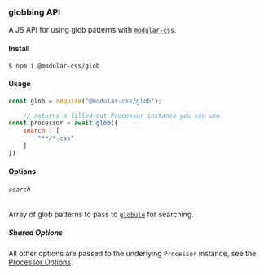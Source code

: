 ### globbing API

A JS API for using glob patterns with [`modular-css`](https://github.com/tivac/modular-css).

#### Install

`$ npm i @modular-css/glob`

#### Usage

```javascript
const glob = require("@modular-css/glob");

    // returns a filled-out Processor instance you can use
const processor = await glob({
    search : [
        "**/*.css"
    ]
})
```

#### Options

###### `search`

Array of glob patterns to pass to [`globule`](https://www.npmjs.com/package/globule) for searching.

##### Shared Options

All other options are passed to the underlying `Processor` instance, see the [Processor Options](#processor-options).
